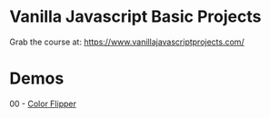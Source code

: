 # Vanilla Javascript Basic Projects

Grab the course at: https://www.vanillajavascriptprojects.com/


# Demos
00 - [Color Flipper](https://nervous-bohr-abe484.netlify.app)
